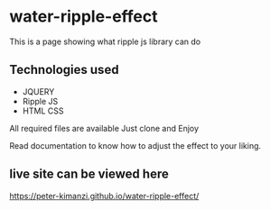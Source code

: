 # water-ripple-effect
This is a page showing what ripple js library can do

## Technologies used
* JQUERY
* Ripple JS
* HTML CSS

All required files are available  Just clone and Enjoy

Read documentation to know how to adjust the effect to  your liking.

## live site can be viewed here
https://peter-kimanzi.github.io/water-ripple-effect/
